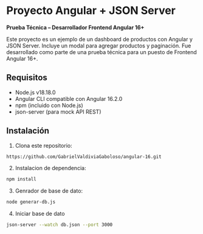 # Proyecto Angular + JSON Server

**Prueba Técnica – Desarrollador Frontend Angular 16+**

Este proyecto es un ejemplo de un dashboard de productos con Angular y JSON Server. Incluye un modal para agregar productos y paginación. Fue desarrollado como parte de una prueba técnica para un puesto de Frontend Angular 16+.

## Requisitos

- Node.js v18.18.0
- Angular CLI compatible con Angular 16.2.0
- npm (incluido con Node.js)
- json-server (para mock API REST)

## Instalación

1. Clona este repositorio:

```bash
https://github.com/GabrielValdiviaGaboloso/angular-16.git
```
2. Instalacion de dependencia:
```bash
npm install
```
3. Genrador de base de dato:
```bash
node generar-db.js
```
4. Iniciar base de dato
```bash
json-server --watch db.json --port 3000
```